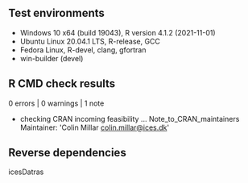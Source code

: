 ## Test environments
* Windows 10 x64 (build 19043), R version 4.1.2 (2021-11-01)
* Ubuntu Linux 20.04.1 LTS, R-release, GCC
* Fedora Linux, R-devel, clang, gfortran
* win-builder (devel)

## R CMD check results

0 errors | 0 warnings | 1 note

* checking CRAN incoming feasibility ... Note_to_CRAN_maintainers
Maintainer: 'Colin Millar <colin.millar@ices.dk>'

## Reverse dependencies

icesDatras
